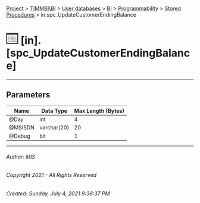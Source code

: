 #### 

[Project](../../../../../index.md) > [TIMMBI\\BI](../../../../index.md) > [User databases](../../../index.md) > [BI](../../index.md) > [Programmability](../index.md) > [Stored Procedures](Stored_Procedures.md) > in.spc_UpdateCustomerEndingBalance

# ![Stored Procedures](../../../../../Images/StoredProcedure32.png) [in].[spc_UpdateCustomerEndingBalance]

---

## <a name="#parameters"></a>Parameters

| Name | Data Type | Max Length (Bytes) |
|---|---|---|
| @Day | int | 4 |
| @MSISDN | varchar(20) | 20 |
| @Debug | bit | 1 |


---

###### Author:  MIS

###### Copyright 2021 - All Rights Reserved

###### Created: Sunday, July 4, 2021 9:38:37 PM

